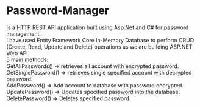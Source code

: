 # Password-Manager
Is a HTTP REST API application built using Asp.Net and C# for password management.<br/>
I have used Entity Framework Core In-Memory Database to perform CRUD (Create, Read, Update and Delete) operations as we are building ASP.NET Web API.<br/>
5 main methods:<br/>
GetAllPasswords() => retrieves all account with encrypted password.<br/>
GetSinglePassword() => retrieves single specified account with decrypted password.<br/>
AddPassword() => Add account to database with password encrypted.<br/>
UpdatePassword() => Updates specified password into the database.<br/>
DeletePassword() => Deletes specified password.<br/>
